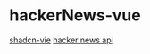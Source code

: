 # hackerNews-vue

[shadcn-vie](https://www.shadcn-vue.com/)
[hacker news api](https://github.com/HackerNews/API)
